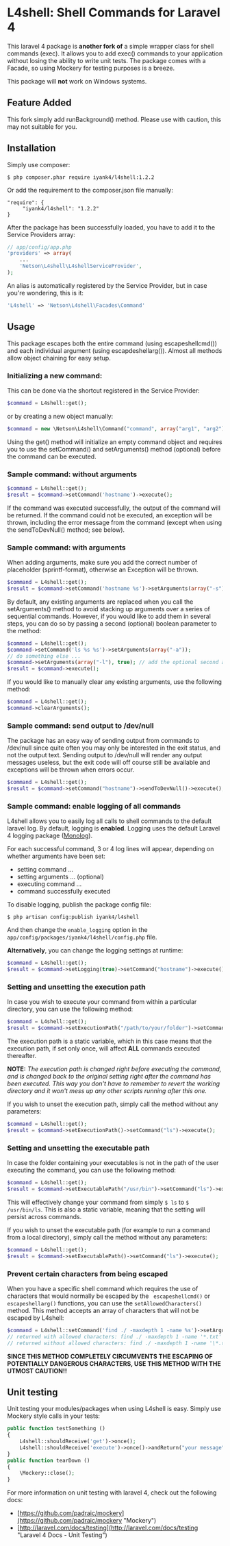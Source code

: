 # L4shell: Shell Commands for Laravel 4 #

This laravel 4 package is **another fork of** a simple wrapper class for shell commands (exec). It allows you to add exec() commands to your application without losing the ability to write unit tests. The package comes with a Facade, so using Mockery for testing purposes is a breeze.

This package will **not** work on Windows systems.

## Feature Added ##

This fork simply add runBackground() method. Please use with caution, this may not suitable for you.


## Installation ##

Simply use composer:

```$ php composer.phar require iyank4/l4shell:1.2.2 ```

Or add the requirement to the composer.json file manually:


```
"require": {
     "iyank4/l4shell": "1.2.2"
}
```

After the package has been successfully loaded, you have to add it to the Service Providers array:
```php
// app/config/app.php
'providers' => array(
	...
	'Netson\L4shell\L4shellServiceProvider',
);
```

An alias is automatically registered by the Service Provider, but in case you're wondering, this is it:
```php
'L4shell' => 'Netson\L4shell\Facades\Command'
```

## Usage ##

This package escapes both the entire command (using escapeshellcmd()) and each individual argument (using escapdeshellarg()). Almost all methods allow object chaining for easy setup.

### Initializing a new command: ###

This can be done via the shortcut registered in the Service Provider:

```php
$command = L4shell::get();
```
or by creating a new object manually:
```php
$command = new \Netson\L4shell\Command("command", array("arg1", "arg2"));
```
Using the get() method will initialize an empty command object and requires you to use the setCommand() and setArguments() method (optional) before the command can be executed.

### Sample command: without arguments ###

```php
$command = L4shell::get();
$result = $command->setCommand('hostname')->execute();
```
If the command was executed successfully, the output of the command will be returned. If the command could not be executed, an exception will be thrown, including the error message from the command (except when using the sendToDevNull() method; see below).

### Sample command: with arguments ###

When adding arguments, make sure you add the correct number of placeholder (sprintf-format), otherwise an Exception will be thrown.

```php
$command = L4shell::get();
$result = $command->setCommand('hostname %s')->setArguments(array("-s"))->execute();
```

By default, any existing arguments are replaced when you call the setArguments() method to avoid stacking up arguments over a series of sequential commands. However, if you would like to add them in several steps, you can do so by passing a second (optional) boolean parameter to the method:

```php
$command = L4shell::get();
$command->setCommand('ls %s %s')->setArguments(array("-a"));
// do something else ...
$command->setArguments(array("-l"), true); // add the optional second argument to keep existing arguments
$result = $command->execute();
```

If you would like to manually clear any existing arguments, use the following method:

```php
$command = L4shell::get();
$command->clearArguments();
```

### Sample command: send output to /dev/null ###

The package has an easy way of sending output from commands to /dev/null since quite often you may only be interested in the exit status, and not the output text. Sending output to /dev/null will render any output messages useless, but the exit code will off course still be available and exceptions will be thrown when errors occur.

```php
$command = L4shell::get();
$result = $command->setCommand("hostname")->sendToDevNull()->execute(); // will return exit code (0), but no output message
```

### Sample command: enable logging of all commands ###

L4shell allows you to easily log all calls to shell commands to the default laravel log. By default, logging is **enabled**. Logging uses the default Laravel 4 logging package ([Monolog](http://laravel.com/docs/errors#logging "Monolog")).

For each successful command, 3 or 4 log lines will appear, depending on whether arguments have been set:

* setting command ...
* setting arguments ... (optional)
* executing command ...
* command successfully executed

To disable logging, publish the package config file:

```$ php artisan config:publish iyank4/l4shell```

And then change the ```enable_logging``` option in the ```app/config/packages/iyank4/l4shell/config.php``` file.

**Alternatively**, you can change the logging settings at runtime:

```php
$command = L4shell::get();
$result = $command->setLogging(true)->setCommand("hostname")->execute();
```

### Setting and unsetting the execution path ###

In case you wish to execute your command from within a particular directory, you can use the following method:

```php
$command = L4shell::get();
$result = $command->setExecutionPath("/path/to/your/folder")->setCommand("ls")->execute();
```

The execution path is a static variable, which in this case means that the execution path, if set only once, will affect **ALL** commands executed thereafter.

**NOTE:** *The execution path is changed right before executing the command, and is changed back to the original setting right after the command has been executed. This way you don't have to remember to revert the working directory and it won't mess up any other scripts running after this one.*

If you wish to unset the execution path, simply call the method without any parameters:

```php
$command = L4shell::get();
$result = $command->setExecutionPath()->setCommand("ls")->execute();
```

### Setting and unsetting the executable path ###

In case the folder containing your executables is not in the path of the user executing the command, you can use the following method:

```php
$command = L4shell::get();
$result = $command->setExecutablePath("/usr/bin")->setCommand("ls")->execute();
```
This will effectively change your command from simply ```$ ls``` to ```$ /usr/bin/ls```.
This is also a static variable, meaning that the setting will persist across commands.

If you wish to unset the executable path (for example to run a command from a local directory), simply call the method without any parameters:

```php
$command = L4shell::get();
$result = $command->setExecutablePath()->setCommand("ls")->execute();
```

### Prevent certain characters from being escaped ###

When you have a specific shell command which requires the use of characters that would normally be escaped by the ``` escapeshellcmd()``` or ```escapeshellarg()``` functions, you can use the ```setAllowedCharacters()``` method. This method accepts an array of characters that will not be escaped by L4shell:

```php
$command = L4shell::setCommand('find ./ -maxdepth 1 -name %s')->setArguments(array("*.txt"))->setAllowedCharacters(array("*"));
// returned with allowed characters: find ./ -maxdepth 1 -name '*.txt'
// returned without allowed characters: find ./ -maxdepth 1 -name '\*.txt'
```

**SINCE THIS METHOD COMPLETELY CIRCUMVENTS THE ESCAPING OF POTENTIALLY DANGEROUS CHARACTERS, USE THIS METHOD WITH THE UTMOST CAUTION!!**

## Unit testing ##

Unit testing your modules/packages when using L4shell is easy. Simply use Mockery style calls in your tests:

```php
public function testSomething ()
{
    L4shell::shouldReceive('get')->once();
    L4shell::shouldReceive('execute')->once()->andReturn("your message");
}
public function tearDown ()
{
    \Mockery::close();
}
```
For more information on unit testing with laravel 4, check out the following docs:
* [https://github.com/padraic/mockery](https://github.com/padraic/mockery "Mockery")
* [http://laravel.com/docs/testing](http://laravel.com/docs/testing "Laravel 4 Docs - Unit Testing")